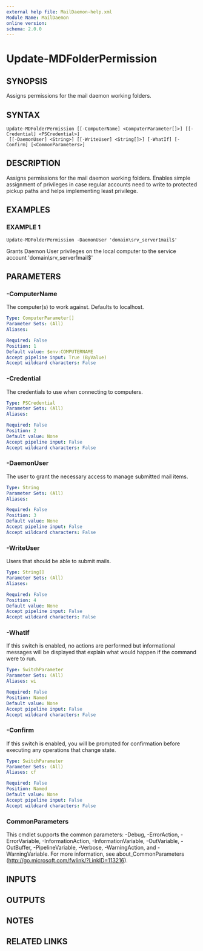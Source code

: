 ```yaml
---
external help file: MailDaemon-help.xml
Module Name: MailDaemon
online version:
schema: 2.0.0
---
```


# Update-MDFolderPermission

## SYNOPSIS
Assigns permissions for the mail daemon working folders.

## SYNTAX

```
Update-MDFolderPermission [[-ComputerName] <ComputerParameter[]>] [[-Credential] <PSCredential>]
 [[-DaemonUser] <String>] [[-WriteUser] <String[]>] [-WhatIf] [-Confirm] [<CommonParameters>]
```

## DESCRIPTION
Assigns permissions for the mail daemon working folders.
Enables simple assignment of privileges in case regular accounts need to write to protected pickup paths and helps implementing least privilege.

## EXAMPLES

### EXAMPLE 1
```
Update-MDFolderPermission -DaemonUser 'domain\srv_server1mail$'
```

Grants Daemon User privileges on the local computer to the service account 'domain\srv_server1mail$'

## PARAMETERS

### -ComputerName
The computer(s) to work against.
Defaults to localhost.

```yaml
Type: ComputerParameter[]
Parameter Sets: (All)
Aliases:

Required: False
Position: 1
Default value: $env:COMPUTERNAME
Accept pipeline input: True (ByValue)
Accept wildcard characters: False
```

### -Credential
The credentials to use when connecting to computers.

```yaml
Type: PSCredential
Parameter Sets: (All)
Aliases:

Required: False
Position: 2
Default value: None
Accept pipeline input: False
Accept wildcard characters: False
```

### -DaemonUser
The user to grant the necessary access to manage submitted mail items.

```yaml
Type: String
Parameter Sets: (All)
Aliases:

Required: False
Position: 3
Default value: None
Accept pipeline input: False
Accept wildcard characters: False
```

### -WriteUser
Users that should be able to submit mails.

```yaml
Type: String[]
Parameter Sets: (All)
Aliases:

Required: False
Position: 4
Default value: None
Accept pipeline input: False
Accept wildcard characters: False
```

### -WhatIf
If this switch is enabled, no actions are performed but informational messages will be displayed that explain what would happen if the command were to run.

```yaml
Type: SwitchParameter
Parameter Sets: (All)
Aliases: wi

Required: False
Position: Named
Default value: None
Accept pipeline input: False
Accept wildcard characters: False
```

### -Confirm
If this switch is enabled, you will be prompted for confirmation before executing any operations that change state.

```yaml
Type: SwitchParameter
Parameter Sets: (All)
Aliases: cf

Required: False
Position: Named
Default value: None
Accept pipeline input: False
Accept wildcard characters: False
```

### CommonParameters
This cmdlet supports the common parameters: -Debug, -ErrorAction, -ErrorVariable, -InformationAction, -InformationVariable, -OutVariable, -OutBuffer, -PipelineVariable, -Verbose, -WarningAction, and -WarningVariable. For more information, see about_CommonParameters (http://go.microsoft.com/fwlink/?LinkID=113216).

## INPUTS

## OUTPUTS

## NOTES

## RELATED LINKS
